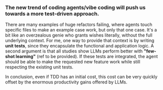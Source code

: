 ### The new trend of coding agents/vibe coding will push us towards a more **test-driven** approach.

There are many examples of huge refactors failing, where agents touch specific files to make an example case work, but only that one case. It's a bit like an overzealous genie who grants wishes literally, without the full underlying context. For me, one way to provide that context is by writing **unit tests**, since they encapsulate the functional and application logic. A second argument is that all studies show LLMs perform better with **"few-shot learning"** (ref to be provided). If these tests are integrated, the agent should be able to make the requested new feature work while still respecting the existing unit tests.

In conclusion, even if TDD has an initial cost, this cost can be very quickly offset by the enormous productivity gains offered by LLMs.
